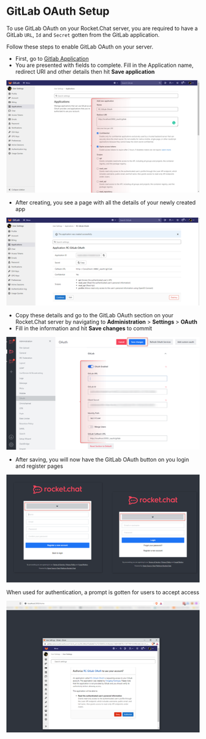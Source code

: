 # GitLab OAuth Setup

To use GitLab OAuth on your Rocket.Chat server, you are required to have a GitLab `URL`, `Id` and `Secret` gotten from the GitLab application.

Follow these steps to enable GitLab OAuth on your server.

* First, go to [Gitlab Application](https://gitlab.com/-/profile/applications)
* You are presented with fields to complete. Fill in the Application name, redirect URI and other details then hit **Save application**

![](<../../../../../.gitbook/assets/image (661) (1) (1).png>)

* After creating, you see a page with all the details of your newly created app

![](<../../../../../.gitbook/assets/image (681) (1) (1) (1).png>)

* Copy these details and go to the GitLab OAuth section on your Rocket.Chat server by navigating to **Administration** > **Settings** > **OAuth**
* Fill in the information and hit **Save changes** to commit

![](<../../../../../.gitbook/assets/image (670) (1) (1) (1).png>)

* After saving, you will now have the GitLab OAuth button on you login and register pages

![](<../../../../../.gitbook/assets/image (641) (1) (1) (1).png>)

When used for authentication, a prompt is gotten for users to accept access

![](<../../../../../.gitbook/assets/image (686) (1) (1) (1).png>)
